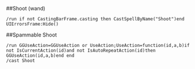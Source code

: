##Shoot (wand)
```
/run if not CastingBarFrame.casting then CastSpellByName("Shoot")end UIErrorsFrame:Hide()
```


##Spammable Shoot
```
/run GGUseAction=GGUseAction or UseAction;UseAction=function(id,a,b)if not IsCurrentAction(id)and not IsAutoRepeatAction(id)then GGUseAction(id,a,b)end end
/cast Shoot
```
